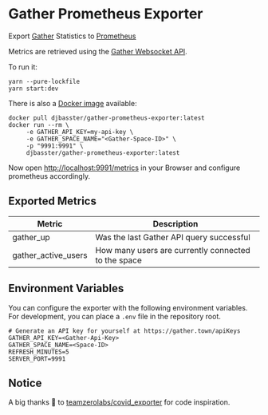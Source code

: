 # Gather Prometheus Exporter

Export [Gather](https://gather.town) Statistics to [Prometheus](https://prometheus.io/)

Metrics are retrieved using
the [Gather Websocket API](https://gathertown.notion.site/Gather-Websocket-API-bf2d5d4526db412590c3579c36141063).

To run it:

```shell
yarn --pure-lockfile
yarn start:dev
```

There is also a [Docker image](https://hub.docker.com/r/djbasster/gather-prometheus-exporter) available:

```
docker pull djbasster/gather-prometheus-exporter:latest
docker run --rm \
     -e GATHER_API_KEY=my-api-key \
     -e GATHER_SPACE_NAME="<Gather-Space-ID>" \
     -p "9991:9991" \
     djbasster/gather-prometheus-exporter:latest
```

Now open <http://localhost:9991/metrics> in your Browser and configure prometheus accordingly.

## Exported Metrics

| Metric              | Description                                         |
|---------------------|-----------------------------------------------------|
| gather_up           | Was the last Gather API query successful            |
| gather_active_users | How many users are currently connected to the space |

## Environment Variables

You can configure the exporter with the following environment variables.
For development, you can place a `.env` file in the repository root.

```
# Generate an API key for yourself at https://gather.town/apiKeys
GATHER_API_KEY=<Gather-Api-Key>
GATHER_SPACE_NAME=<Space-ID>
REFRESH_MINUTES=5
SERVER_PORT=9991
```

## Notice

A big thanks 🙇 to [teamzerolabs/covid_exporter](https://github.com/teamzerolabs/covid_exporter) for code inspiration.
